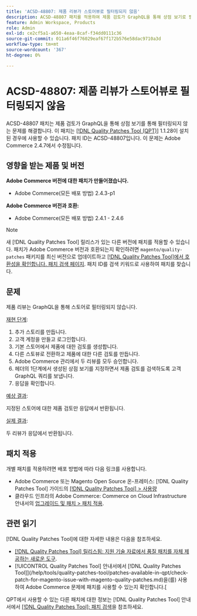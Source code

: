 ```yaml
---
title: 'ACSD-48807: 제품 리뷰가 스토어뷰로 필터링되지 않음'
description: ACSD-48807 패치를 적용하여 제품 검토가 GraphQL을 통해 상점 보기로 필터링되지 않는 Adobe Commerce 문제를 해결합니다.
feature: Admin Workspace, Products
role: Admin
exl-id: ce2cf5a1-a650-4eaa-8caf-f34dd0111c36
source-git-commit: 011a6f46f76029eaf67f172b576e58dac9710a3d
workflow-type: tm+mt
source-wordcount: '367'
ht-degree: 0%

---
```


# ACSD-48807: 제품 리뷰가 스토어뷰로 필터링되지 않음

ACSD-48807 패치는 제품 검토가 GraphQL을 통해 상점 보기를 통해 필터링되지 않는 문제를 해결합니다. 이 패치는 [[!DNL Quality Patches Tool (QPT)]](https://experienceleague.adobe.com/en/docs/commerce-operations/tools/quality-patches-tool/quality-patches-tool-to-self-serve-quality-patches) 1.1.28이 설치된 경우에 사용할 수 있습니다. 패치 ID는 ACSD-48807입니다. 이 문제는 Adobe Commerce 2.4.7에서 수정됩니다.

## 영향을 받는 제품 및 버전

**Adobe Commerce 버전에 대한 패치가 만들어졌습니다.**

* Adobe Commerce(모든 배포 방법) 2.4.3-p1

**Adobe Commerce 버전과 호환:**

* Adobe Commerce(모든 배포 방법) 2.4.1 - 2.4.6

>[!NOTE]
>
>새 [!DNL Quality Patches Tool] 릴리스가 있는 다른 버전에 패치를 적용할 수 있습니다. 패치가 Adobe Commerce 버전과 호환되는지 확인하려면 `magento/quality-patches` 패키지를 최신 버전으로 업데이트하고 [[!DNL Quality Patches Tool]에서 호환성을 확인합니다. 패치 검색 페이지](https://experienceleague.adobe.com/tools/commerce-quality-patches/index.html). 패치 ID를 검색 키워드로 사용하여 패치를 찾습니다.

## 문제

제품 리뷰는 GraphQL을 통해 스토어로 필터링되지 않습니다.

<u>재현 단계</u>:

1. 추가 스토리를 만듭니다.
1. 고객 계정을 만들고 로그인합니다.
1. 기본 스토어에서 제품에 대한 검토를 생성합니다.
1. 다른 스토뷰로 전환하고 제품에 대한 다른 검토를 만듭니다.
1. Adobe Commerce 관리에서 두 리뷰를 모두 승인합니다.
1. 헤더의 1단계에서 생성된 상점 보기를 지정하면서 제품 검토를 검색하도록 고객 GraphQL 쿼리를 보냅니다.
1. 응답을 확인합니다.

<u>예상 결과</u>:

지정된 스토어에 대한 제품 검토만 응답에서 반환됩니다.

<u>실제 결과</u>:

두 리뷰가 응답에서 반환됩니다.

## 패치 적용

개별 패치를 적용하려면 배포 방법에 따라 다음 링크를 사용합니다.

* Adobe Commerce 또는 Magento Open Source 온-프레미스: [!DNL Quality Patches Tool] 가이드의 [[!DNL Quality Patches Tool] > 사용량](/help/tools/quality-patches-tool/usage.md)
* 클라우드 인프라의 Adobe Commerce: Commerce on Cloud Infrastructure 안내서의 [업그레이드 및 패치 > 패치 적용](https://experienceleague.adobe.com/docs/commerce-cloud-service/user-guide/develop/upgrade/apply-patches.html).

## 관련 읽기

[!DNL Quality Patches Tool]에 대한 자세한 내용은 다음을 참조하세요.

* [[!DNL Quality Patches Tool] 릴리스됨: 지원 기술 자료에서 품질 패치를 자체 제공하는 새로운 도구](https://experienceleague.adobe.com/en/docs/commerce-operations/tools/quality-patches-tool/quality-patches-tool-to-self-serve-quality-patches).
* [!UICONTROL Quality Patches Tool] 안내서에서  [!DNL Quality Patches Tool]](/help/tools/quality-patches-tool/patches-available-in-qpt/check-patch-for-magento-issue-with-magento-quality-patches.md)을(를) 사용하여 Adobe Commerce 문제에 패치를 사용할 수 있는지 확인합니다.[


QPT에서 사용할 수 있는 다른 패치에 대한 정보는 [!DNL Quality Patches Tool] 안내서에서 [[!DNL Quality Patches Tool]: 패치 검색](https://experienceleague.adobe.com/tools/commerce-quality-patches/index.html)을 참조하세요.

